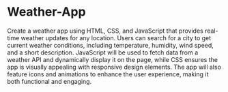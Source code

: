 # Weather-App
Create a weather app using HTML, CSS, and JavaScript that provides real-time weather updates for any location. Users can search for a city to get current weather conditions, including temperature, humidity, wind speed, and a short description. JavaScript will be used to fetch data from a weather API and dynamically display it on the page, while CSS ensures the app is visually appealing with responsive design elements. The app will also feature icons and animations to enhance the user experience, making it both functional and engaging.
